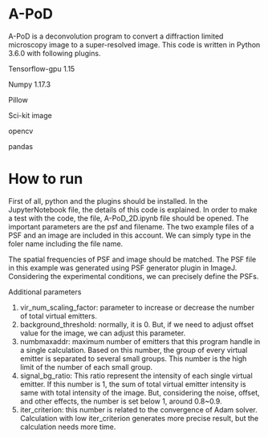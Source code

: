 # A-PoD

A-PoD is a deconvolution program to convert a diffraction limited microscopy image to a super-resolved image. This code is written in Python 3.6.0 with following plugins. 


Tensorflow-gpu 1.15

Numpy 1.17.3

Pillow

Sci-kit image

opencv

pandas



# How to run
First of all, python and the plugins should be installed. In the JupyterNotebook file, the details of this code is explained.
In order to make a test with the code, the file, A-PoD_2D.ipynb file should be opened. The important parameters are the psf and filename. The two example files of a PSF and an image are included in this account. We can simply type in the foler name including the file name. 

The spatial frequencies of PSF and image should be matched. The PSF file in this example was generated using PSF generator plugin in ImageJ. Considering the experimental conditions, we can precisely define the PSFs.

Additional parameters
1) vir_num_scaling_factor: parameter to increase or decrease the number of total virtual emitters.
2) background_threshold: normally, it is 0. But, if we need to adjust offset value for the image, we can adjust this parameter.
3) numbmaxaddr: maximum number of emitters that this program handle in a single calculation. Based on this number, the group of every virtual emitter is separated to several small groups. This number is the high limit of the number of each small group.
4) signal_bg_ratio: This ratio represent the intensity of each single virtual emitter. If this number is 1, the sum of total virtual emitter intensity is same with total intensity of the image. But, considering the noise, offset, and other effects, the number is set below 1, around 0.8~0.9.
5) iter_criterion: this number is related to the convergence of Adam solver. Calculation with low iter_criterion generates more precise result, but the calculation needs more time.


